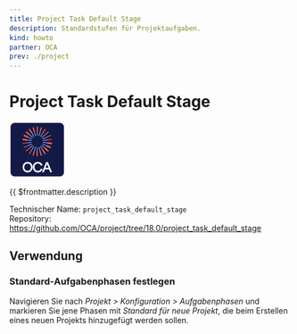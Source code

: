 ```yaml
---
title: Project Task Default Stage
description: Standardstufen für Projektaufgaben.
kind: howto
partner: OCA
prev: ./project
---
```


# Project Task Default Stage

![icon_oca_app](attachments/icon_oca_app.png)

{{ $frontmatter.description }}

Technischer Name: `project_task_default_stage`\
Repository: <https://github.com/OCA/project/tree/18.0/project_task_default_stage>

## Verwendung

### Standard-Aufgabenphasen festlegen

Navigieren Sie nach _Projekt > Konfiguration > Aufgabenphasen_ und markieren Sie jene Phasen mit _Standard für neue Projekt_, die beim Erstellen eines neuen Projekts hinzugefügt werden sollen.
